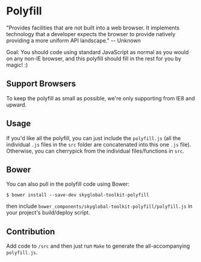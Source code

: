 # Polyfill

"Provides facilities that are not built into a web browser. It implements technology that a developer expects the browser to provide natively providing a more uniform API landscape." -- Unknown

Goal: You should code using standard JavaScript as normal as you would on any non-IE browser, and this polyfill should fill in the rest for you by magic! :)

## Support Browsers

To keep the polyfill as small as possible, we're only supporting from IE8 and upward.

## Usage

If you'd like all the polyfill, you can just include the `polyfill.js` (all the individual `.js` files in the `src` folder are concatenated into this one `.js` file).  Otherwise, you can cherrypick from the individual files/functions in `src`.

## Bower

You can also pull in the polyfill code using Bower:

`$ bower install --save-dev skyglobal-toolkit-polyfill`

then include `bower_components/skyglobal-toolkit-polyfill/polyfill.js` in your project's build/deploy script.

## Contribution

Add code to `/src` and then just run `Make` to generate the all-accompanying `polyfill.js`.

